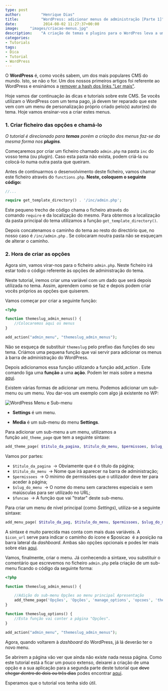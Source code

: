 ```yaml
---
type: post
author:         "Henrique Dias"
title:          "WordPress: adicionar menus de administração [Parte 1]"
date:            2014-08-02 11:27:37+00:00
image:     "images/criacao-menus.jpg"
description:    "A criação de temas e plugins para o WordPres leva a uma necessidade constante de criar menus de administração. A criação dos mesmos é muito simples."
categories:
- Tutorials
tags:
- Dica
- Tutorial
- WordPress
---
```


O **WordPress** é, como vocês sabem, um dos mais populares CMS do mundo. Isto, se não o for. Um dos nossos primeiros artigos foi referente ao WordPress e ensinámos a [remover a hash dos links "Ler mais"](/tutorials/remover-hash-dos-links-continuar-a-ler/).

Hoje vamos dar continuação às dicas e tutoriais sobre este CMS. Se vocês utilizam o WordPress com um tema pago, já devem ter reparado que este vem com um menu de personalização próprio criado pelo(s) autor(es) do tema. Hoje vamos ensinar-vos a criar estes menus.

### 1. Criar ficheiro das opções e chamá-lo

*O tutorial é direcionado para **temas** porém a criação dos menus faz-se da mesma forma nos **plugins**.*

Começaremos por criar um ficheiro chamado ```admin.php``` na pasta ```inc``` do vosso tema (ou plugin). Caso esta pasta não exista, podem criá-la ou colocá-lo numa outra pasta que queiram.

Antes de continuarmos o desenvolvimento deste ficheiro, vamos chamar este ficheiro através do ```functions.php```. **Neste, coloquem o seguinte código:**

```php
//...

require get_template_directory() . '/inc/admin.php';
```

Este pequeno trecho de código chama o ficheiro através do comando ```require``` e da localização do mesmo. Para obtermos a localização da pasta principal do tema utilizamos a função ```get_template_directory()```.

Depois concatenamos o caminho do tema ao resto do directório que, no nosso caso é ```/inc/admin.php``` . Se colocaram noutra pasta não se esqueçam de alterar o caminho.


### 2. Hora de criar as opções


Agora sim, vamos virar-nos para o ficheiro ```admin.php```. Neste ficheiro irá estar todo o código referente às opções de administração do tema.

Neste tutorial, iremos criar uma variável com um dado que será depois utilizada no tema. Assim, aprendem como se faz e depois podem criar vocês próprios as opções que quiserem.

Vamos começar por criar a seguinte função:

```php
<?php

function themeslug_admin_menus() {
    //Colocaremos aqui os menus
}

add_action("admin_menu", "themeslug_admin_menus");
```

Não se esqueça de substituir ```themeslug``` pelo prefixo das funções do seu tema. Criámos uma pequena função que vai servir para adicionar os menus à barra de administração do WordPress.

Depois adicionamos essa função utilizando a função add_action . Este comando liga uma **função** a uma **ação**. Podem ler mais sobre a mesma [aqui](http://codex.wordpress.org/Function_Reference/add_action).

Existem várias formas de adicionar um menu. Podemos adicionar um sub-menu ou um menu. Vou dar-vos um exemplo com algo já existente no WP:

![WordPress Menu e Sub-menu](/images/wpsubmenu.png)

  * **Settings** é um menu.


  * **Media** é um sub-menu do menu **Settings**.

Para adicionar um sub-menu a um menu, utilizamos a função ```add_theme_page``` que tem a seguinte sintaxe:

```php
add_theme_page( $titulo_da_pagina, $titulo_do_menu, $permissoes, $slug_do_menu, $funcao);
```

Vamos por partes:

  * ```$titulo_da_pagina```  -> Obviamente que é o título da página;
  * ```$titulo_do_menu```  -> Nome que irá aparecer na barra de administração;
  * ```$permissoes```  -> O mínimo de permissões que o utilizador deve ter para aceder à página;
  * ```$slug_do_menu```  -> O nome do menu sem caracteres especiais e sem maiúsculas para ser utilizado no URL;
  * ```$funcao```  -> A função que vai "tratar" deste sub-menu.

Para criar um menu de nível principal (como *Settings*), utiliza-se a seguinte sintaxe:

```php
add_menu_page( $titulo_da_pag, $titulo_do_menu, $permissoes, $slug_do_menu, $funcao, $icon_url, $posicao );
```

A sintaxe é muito parecida mas conta com mais duas variáveis. A ```$icon_url``` serve para indicar o caminho do ícone e $posicao  é a posição na barra lateral da *dashboard*. Ambas são opções opcionais e podes ler mais sobre elas [aqui](http://codex.wordpress.org/Function_Reference/add_menu_page).

Vamos, finalmente, criar o menu. Já conhecendo a sintaxe, vou substituir o comentário que escrevemos no ficheiro ```admin.php``` pela criação de um sub-menu ficando o código da seguinte forma:

```php
<?php

function themeslug_admin_menus() {

    //Adição do sub-menu Opções ao menu principal Apresentação
    add_theme_page('Opções', 'Opções', 'manage_options', 'opcoes', 'themeslug_options');
}

function themeslug_options() {
    //Esta função vai conter a página "Opções".
}

add_action("admin_menu", "themeslug_admin_menus");
```

Agora, quando voltarem à *dashboard* do WordPress, já lá deverão ter o novo menu.

Se abrirem a página vão ver que ainda não existe nada nessa página. Como este tutorial está a ficar um pouco extenso, deixarei a criação de uma opção e a sua aplicação para a segunda parte deste tutorial que <del>deve chegar dentro de dois ou três dias</del> podes encontrar [aqui](/tutorials/wordpress-adicionar-menus-de-administracao-parte-2/).

Esperamos que o tutorial vos tenha sido útil.
